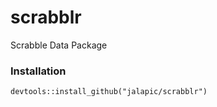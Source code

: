 # scrabblr
Scrabble Data Package


### Installation

```
devtools::install_github("jalapic/scrabblr")
```
